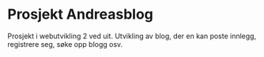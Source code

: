# Prosjekt Andreasblog 

Prosjekt i webutvikling 2 ved uit. 
Utvikling av blog, der en kan poste innlegg, registrere seg, søke opp blogg osv. 
